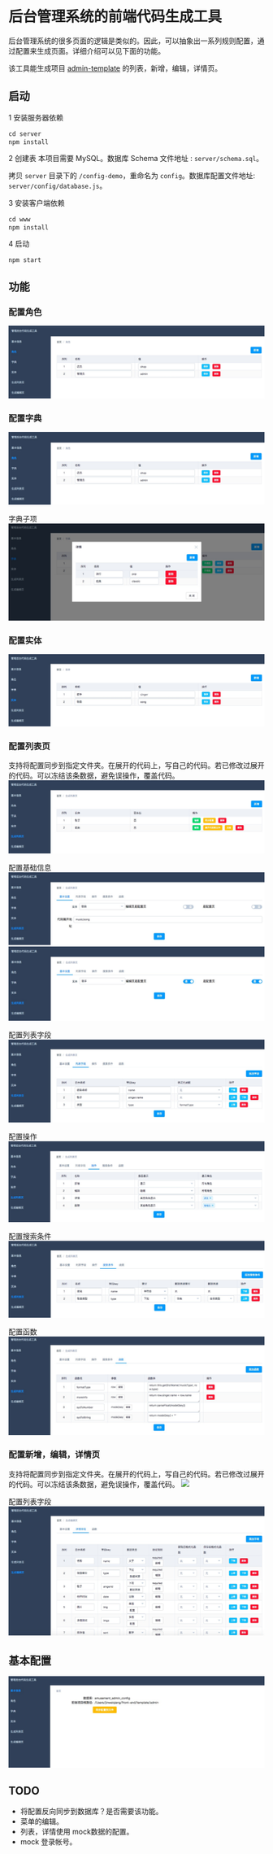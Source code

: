 # 后台管理系统的前端代码生成工具
后台管理系统的很多页面的逻辑是类似的。因此，可以抽象出一系列规则配置，通过配置来生成页面。详细介绍可以见下面的功能。

该工具能生成项目 [admin-template](https://github.com/iamjoel/front-end-template/tree/master/admin) 的列表，新增，编辑，详情页。

## 启动
1 安装服务器依赖
```
cd server
npm install
```

2 创建表
本项目需要 MySQL。数据库 Schema 文件地址 : `server/schema.sql`。

拷贝 `server` 目录下的 `/config-demo`，重命名为 `config`。数据库配置文件地址: `server/config/database.js`。

3 安装客户端依赖
```
cd www
npm install
```

4 启动
```
npm start
```



## 功能
### 配置角色
![](screenshot/role.jpg)

### 配置字典
![](screenshot/dict.jpg)

字典子项  
![](screenshot/dict-sub.jpg)

### 配置实体
![](screenshot/entity.jpg)

### 配置列表页
支持将配置同步到指定文件夹。在展开的代码上，写自己的代码。若已修改过展开的代码。可以冻结该条数据，避免误操作，覆盖代码。
![](screenshot/list-list.jpg)

配置基础信息  
![](screenshot/list-no-common.jpg)
![](screenshot/list-edit-common.jpg)

配置列表字段  
![](screenshot/list-cols.jpg)

配置操作  
![](screenshot/list-ops.jpg)

配置搜索条件  
![](screenshot/list-search.jpg)

配置函数  
![](screenshot/fns.jpg)

### 配置新增，编辑，详情页
支持将配置同步到指定文件夹。在展开的代码上，写自己的代码。若已修改过展开的代码。可以冻结该条数据，避免误操作，覆盖代码。
![](screenshot/update-list)

配置列表字段  
![](screenshot/update-cols.jpg)


## 基本配置
![](screenshot/basic.jpg)

## TODO
* 将配置反向同步到数据库？是否需要该功能。
* 菜单的编辑。
* 列表，详情使用 mock数据的配置。
* mock 登录帐号。
















